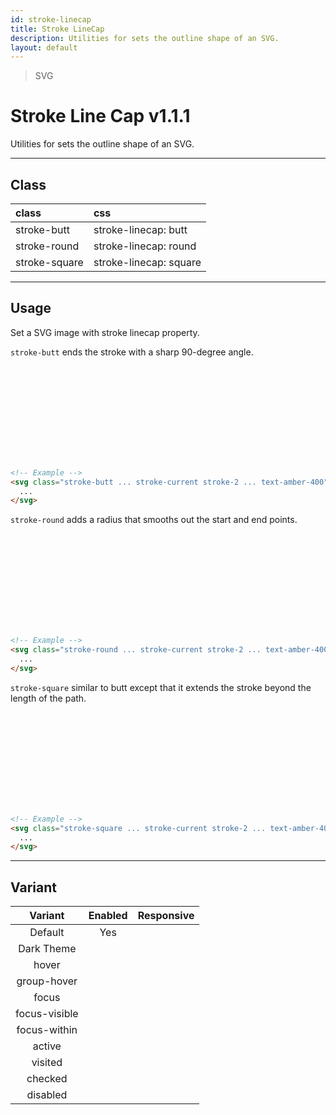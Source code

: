 ```yaml
---
id: stroke-linecap
title: Stroke LineCap
description: Utilities for sets the outline shape of an SVG.
layout: default
---
```


> SVG

# Stroke Line Cap <span class="ml-1 px-2 py-1 text-sm text-gray-600 (dark)text-charcoal-100 bg-gray-300 (dark)bg-gray-600">v1.1.1</span>

Utilities for sets the outline shape of an SVG.

---

## Class

| <span class="px-3 py-1 text-white (dark)text-charcoal-100 bg-charcoal-100 (dark)bg-gray-600 rounded-full">class</span> | <span class="px-3 py-1 text-white (dark)text-charcoal-100 bg-charcoal-100 (dark)bg-gray-600 rounded-full">css</span> |
|:--|:--|
| stroke-butt | stroke-linecap: butt |
| stroke-round | stroke-linecap: round |
| stroke-square | stroke-linecap: square |

---

## Usage

Set a SVG image with stroke linecap property.

<style>
  .stroke-width-mockup {
    stroke-width: 30
  }
</style>

`stroke-butt` ends the stroke with a sharp 90-degree angle.

<y class="px-4 my-2 mx-auto flex justify-center items-center">
  <svg class="my-4 h-10"
       xmlns="http://www.w3.org/2000/svg"
       version="1.1">
    <line class="fill-current text-amber-400 stroke-current stroke-width-mockup stroke-butt"
          x1="40" x2="250"
          y1="20" y2="20" />
  </svg>
</y>

```html
<!-- Example -->
<svg class="stroke-butt ... stroke-current stroke-2 ... text-amber-400">
  ...
</svg>
```

`stroke-round` adds a radius that smooths out the start and end points.

<y class="px-4 my-2 mx-auto flex justify-center items-center">
  <svg class="my-4 h-10"
       xmlns="http://www.w3.org/2000/svg"
       version="1.1">
    <line class="fill-current text-amber-400 stroke-current stroke-width-mockup stroke-round"
          x1="40" x2="250"
          y1="20" y2="20" />
  </svg>
</y>

```html
<!-- Example -->
<svg class="stroke-round ... stroke-current stroke-2 ... text-amber-400">
  ...
</svg>
```

`stroke-square` similar to butt except that it extends the stroke beyond the length of the path.

<y class="px-4 my-2 mx-auto flex justify-center items-center">
  <svg class="my-4 h-10"
       xmlns="http://www.w3.org/2000/svg"
       version="1.1">
    <line class="fill-current text-amber-400 stroke-current stroke-width-mockup stroke-square"
          x1="40" x2="250"
          y1="20" y2="20" />
  </svg>
</y>

```html
<!-- Example -->
<svg class="stroke-square ... stroke-current stroke-2 ... text-amber-400">
  ...
</svg>
```

---

## Variant

| <span class="font-semibold underline">Variant</span> | <span class="font-semibold underline">Enabled</span> | <span class="font-semibold underline">Responsive</span> |
|:-:|:-:|:-:|
| Default | Yes | |
| Dark Theme | | |
| hover| | |
| group-hover | | |
| focus | | |
| focus-visible | | |
| focus-within | | |
| active | | |
| visited | | |
| checked | | |
| disabled | | |